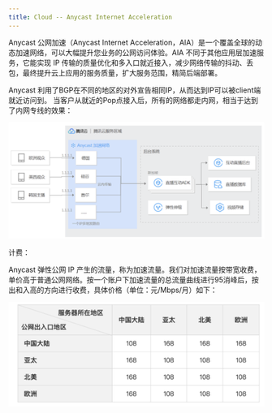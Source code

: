 ```yaml
---
title: Cloud -- Anycast Internet Acceleration
---
```




Anycast 公网加速（Anycast Internet Acceleration，AIA）是一个覆盖全球的动态加速网络，可以大幅提升您业务的公网访问体验。AIA 不同于其他应用层加速服务，它能实现 IP 传输的质量优化和多入口就近接入，减少网络传输的抖动、丢包，最终提升云上应用的服务质量，扩大服务范围，精简后端部署。



Anycast 利用了BGP在不同的地区的对外宣告相同IP，从而达到IP可以被client端就近访问到。
当客户从就近的Pop点接入后，所有的网络都走内网，相当于达到了内网专线的效果：



![image-20200204232825782](https://raw.githubusercontent.com/LipingMao/LipingMao.github.io/master/_posts/picture/image-20200204232825782.png)



计费：

Anycast 弹性公网 IP 产生的流量，称为加速流量。我们对加速流量按带宽收费，单价高于普通公网网络。按一个账户下加速流量的总流量曲线进行95消峰后，按出和入高的方向进行收费，具体价格（单位：元/Mbps/月）如下：

![image-20200204232912044](https://raw.githubusercontent.com/LipingMao/LipingMao.github.io/master/_posts/picture/image-20200204232912044.png)